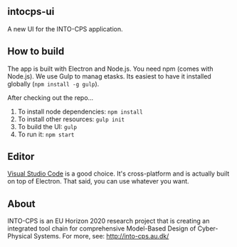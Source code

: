 intocps-ui
---
A new UI for the INTO-CPS application. 


How to build
---
The app is built with Electron and Node.js. You need
npm (comes with Node.js). We use Gulp to manag etasks. Its easiest to 
have it installed globally (`npm install -g gulp`). 

After checking out the repo...

1. To install node dependencies: `npm install`
3. To install other resources: `gulp init`
4. To build the UI: `gulp`
5. To run it: `npm start`


Editor
---
[Visual Studio Code](https://code.visualstudio.com/) is a good choice. It's cross-platform and is actually built on top of Electron. That said, you can use whatever you want.


About
---
INTO-CPS is an EU Horizon 2020 research project that is creating an integrated
tool chain for comprehensive Model-Based Design of Cyber-Physical Systems.  For
more, see: http://into-cps.au.dk/

